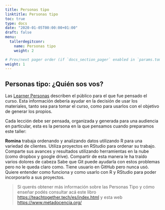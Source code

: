 ```yaml
---
title: Personas tipo
linktitle: Personas tipo
toc: true
type: docs
date: "2020-01-05T00:00:00+01:00"
draft: false
menu:
  tallerdegitconr:
    name: Personas tipo
    weight: 2

# Prev/next pager order (if `docs_section_pager` enabled in `params.toml`)
weight: 1
---
```



## Personas tipo: ¿Quién sos vos?

Las [Learner Personas](https://teachtogether.tech/es/index.html#s:process-personas) describen el público para el que fue pensado el curso.  Esta información debería ayudar en la decisión de usar los materiales, tanto sea para tomar el curso, como para usarlos con el objetivo de generar los propios.

Cada lección debe ser pensada, organizada y generada para una audiencia en particular, esta es la persona en la que pensamos cuando preparamos este taller:

**Romina** trabaja ordenando y analizando datos utilizando R para una variedad de clientes.
Utiliza proyectos en RStudio para ordenar su trabajo. Comparte sus avances y resultados utilizando herramientas en la nube (como dropbox y google drive).
Compartir de esta manera le ha traído varios dolores de cabeza Sabe que Git puede ayudarla con estos problemas pero no le queda claro como. Tiene usuario en GitHub pero nunca usó.
Quiere entender como funciona y como usarlo con R y RStudio para poder incorporarlo a sus proyectos.

> Si querés obtener más información sobre las Personas Tipo y cómo enseñar podés consultar acá este libro https://teachtogether.tech/es/index.html y esta web https://www.metadocencia.org/

